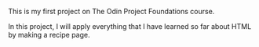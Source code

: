 This is my first project on The Odin Project Foundations course.

In this project, I will apply everything that I have learned so far about HTML by making a recipe page.